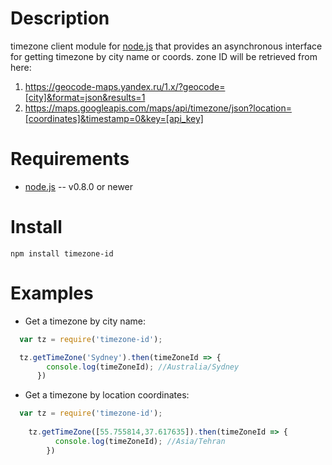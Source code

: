 Description
===========

timezone client module for [node.js](http://nodejs.org/) that provides an asynchronous interface for getting timezone by city name or coords.
zone ID will be retrieved from here:

1. https://geocode-maps.yandex.ru/1.x/?geocode=[city]&format=json&results=1
2. https://maps.googleapis.com/maps/api/timezone/json?location=[coordinates]&timestamp=0&key=[api_key]

Requirements
============

* [node.js](http://nodejs.org/) -- v0.8.0 or newer


Install
=======

    npm install timezone-id


Examples
========

* Get a timezone by city name:

```javascript
  var tz = require('timezone-id');

  tz.getTimeZone('Sydney').then(timeZoneId => {
        console.log(timeZoneId); //Australia/Sydney
      })
```

* Get a timezone by location coordinates:

```javascript
  var tz = require('timezone-id');
  
    tz.getTimeZone([55.755814,37.617635]).then(timeZoneId => {
          console.log(timeZoneId); //Asia/Tehran
        })
```